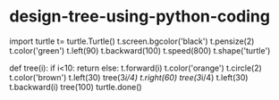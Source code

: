 # design-tree-using-python-coding
import turtle
t= turtle.Turtle()
t.screen.bgcolor('black')
t.pensize(2)
t.color('green')
t.left(90)
t.backward(100)
t.speed(800)
t.shape('turtle')

def tree(i):
	if i<10:
		return
	else:
		t.forward(i)
		t.color('orange')
		t.circle(2)
		t.color('brown')
		t.left(30)
		tree(3*i/4)
		t.right(60)
		tree(3*i/4)
		t.left(30)
		t.backward(i)
tree(100)
turtle.done()
